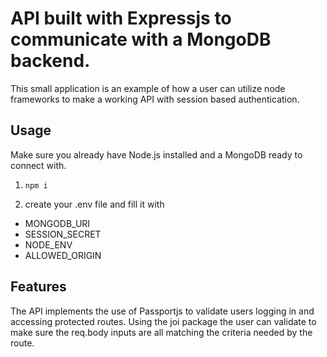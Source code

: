 
# API built with Expressjs to communicate with a MongoDB backend.

This small application is an example of how a user can utilize node frameworks to make a working API with session based authentication.




## Usage
Make sure you already have Node.js installed and a MongoDB ready to connect with.

1.     npm i 
2.   create your .env file and fill it with 
- MONGODB_URI
- SESSION_SECRET
- NODE_ENV
- ALLOWED_ORIGIN

## Features
The API implements the use of Passportjs to validate users logging in and accessing protected routes. Using the joi package the user can validate to make  sure the req.body inputs are all matching the criteria needed by the route. 
